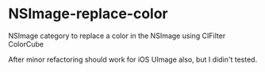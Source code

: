 # NSImage-replace-color

NSImage category to replace a color in the NSImage using CIFilter ColorCube

After minor refactoring should work for iOS UImage also, but I didin't tested.

